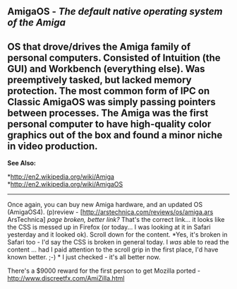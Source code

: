 **AmigaOS** - *The default native operating system of the Amiga*
----
OS that drove/drives the Amiga family of personal computers. Consisted of Intuition (the GUI) and Workbench (everything else). Was preemptively tasked, but lacked memory protection. The most common form of IPC on Classic AmigaOS was simply passing pointers between processes. The Amiga was the first personal computer to have high-quality color graphics out of the box and found a minor niche in video production.
----
**See Also:**

*http://en2.wikipedia.org/wiki/Amiga
*http://en2.wikipedia.org/wiki/AmigaOS


----

Once again, you can buy new Amiga hardware, and an updated OS (AmigaOS4). (p)review - [http://arstechnica.com/reviews/os/amiga.ars ArsTechnica] *page broken, better link?* That's the correct link... it looks like the CSS is messed up in Firefox (or today... I was looking at it in Safari yesterday and it looked ok). Scroll down for the content.
*Yes, it's broken in Safari too - I'd say the CSS is broken in general today. I *was* able to read the content ... had I paid attention to the scroll grip in the first place, I'd have known better. ;-) * I just checked - it's all better now.

There's a $9000 reward for the first person to get Mozilla ported - http://www.discreetfx.com/AmiZilla.html
